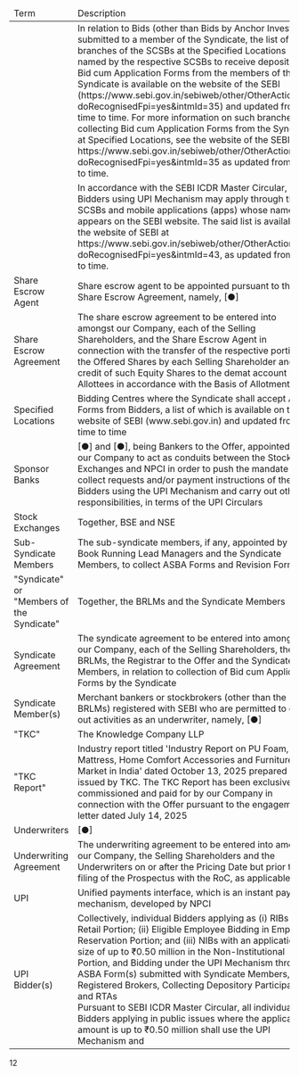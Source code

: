 <table><thead><tr><td>Term</td><td>Description</td></tr></thead><tbody><tr><td></td><td>In relation to Bids (other than Bids by Anchor Investor) submitted to a member of the Syndicate, the list of branches of the SCSBs at the Specified Locations named by the respective SCSBs to receive deposits of Bid cum Application Forms from the members of the Syndicate is available on the website of the SEBI (https://www.sebi.gov.in/sebiweb/other/OtherAction.do?doRecognisedFpi=yes&amp;intmId=35) and updated from time to time. For more information on such branches collecting Bid cum Application Forms from the Syndicate at Specified Locations, see the website of the SEBI at https://www.sebi.gov.in/sebiweb/other/OtherAction.do?doRecognisedFpi=yes&amp;intmId=35 as updated from time to time.</td></tr><tr><td></td><td>In accordance with the SEBI ICDR Master Circular, UPI Bidders using UPI Mechanism may apply through the SCSBs and mobile applications (apps) whose name appears on the SEBI website. The said list is available on the website of SEBI at https://www.sebi.gov.in/sebiweb/other/OtherAction.do?doRecognisedFpi=yes&amp;intmId=43, as updated from time to time.</td></tr><tr><td>Share Escrow Agent</td><td>Share escrow agent to be appointed pursuant to the Share Escrow Agreement, namely, [●]</td></tr><tr><td>Share Escrow Agreement</td><td>The share escrow agreement to be entered into amongst our Company, each of the Selling Shareholders, and the Share Escrow Agent in connection with the transfer of the respective portion of the Offered Shares by each Selling Shareholder and credit of such Equity Shares to the demat account of the Allottees in accordance with the Basis of Allotment</td></tr><tr><td>Specified Locations</td><td>Bidding Centres where the Syndicate shall accept ASBA Forms from Bidders, a list of which is available on the website of SEBI (www.sebi.gov.in) and updated from time to time</td></tr><tr><td>Sponsor Banks</td><td>[●] and [●], being Bankers to the Offer, appointed by our Company to act as conduits between the Stock Exchanges and NPCI in order to push the mandate collect requests and/or payment instructions of the UPI Bidders using the UPI Mechanism and carry out other responsibilities, in terms of the UPI Circulars</td></tr><tr><td>Stock Exchanges</td><td>Together, BSE and NSE</td></tr><tr><td>Sub-Syndicate Members</td><td>The sub-syndicate members, if any, appointed by the Book Running Lead Managers and the Syndicate Members, to collect ASBA Forms and Revision Forms.</td></tr><tr><td>"Syndicate" or "Members of the Syndicate"</td><td>Together, the BRLMs and the Syndicate Members</td></tr><tr><td>Syndicate Agreement</td><td>The syndicate agreement to be entered into amongst our Company, each of the Selling Shareholders, the BRLMs, the Registrar to the Offer and the Syndicate Members, in relation to collection of Bid cum Application Forms by the Syndicate</td></tr><tr><td>Syndicate Member(s)</td><td>Merchant bankers or stockbrokers (other than the BRLMs) registered with SEBI who are permitted to carry out activities as an underwriter, namely, [●]</td></tr><tr><td>"TKC"</td><td>The Knowledge Company LLP</td></tr><tr><td>"TKC Report"</td><td>Industry report titled 'Industry Report on PU Foam, Mattress, Home Comfort Accessories and Furniture Market in India' dated October 13, 2025 prepared and issued by TKC. The TKC Report has been exclusively commissioned and paid for by our Company in connection with the Offer pursuant to the engagement letter dated July 14, 2025</td></tr><tr><td>Underwriters</td><td>[●]</td></tr><tr><td>Underwriting Agreement</td><td>The underwriting agreement to be entered into amongst our Company, the Selling Shareholders and the Underwriters on or after the Pricing Date but prior to filing of the Prospectus with the RoC, as applicable</td></tr><tr><td>UPI</td><td>Unified payments interface, which is an instant payment mechanism, developed by NPCI</td></tr><tr><td>UPI Bidder(s)</td><td>Collectively, individual Bidders applying as (i) RIBs in the Retail Portion; (ii) Eligible Employee Bidding in Employee Reservation Portion; and (iii) NIBs with an application size of up to ₹0.50 million in the Non-Institutional Portion, and Bidding under the UPI Mechanism through ASBA Form(s) submitted with Syndicate Members, Registered Brokers, Collecting Depository Participants and RTAs<br>Pursuant to SEBI ICDR Master Circular, all individual Bidders applying in public issues where the application amount is up to ₹0.50 million shall use the UPI Mechanism and</td></tr></tbody></table>

12